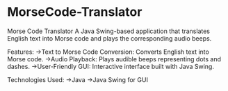 # MorseCode-Translator
Morse Code Translator A Java Swing-based application that translates English text into Morse code and plays the corresponding audio beeps.

Features:
->Text to Morse Code Conversion: Converts English text into Morse code.
->Audio Playback: Plays audible beeps representing dots and dashes.
->User-Friendly GUI: Interactive interface built with Java Swing.

Technologies Used:
->Java
->Java Swing for GUI
